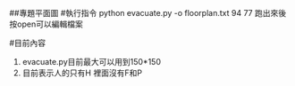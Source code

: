 ##專題平面圖
#執行指令
python evacuate.py -o floorplan.txt 94 77
跑出來後按open可以編輯檔案

#目前內容
1. evacuate.py目前最大可以用到150*150
2. 目前表示人的只有H 裡面沒有F和P
